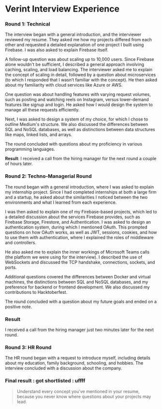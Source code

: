 # Verint Interview Experience


### Round 1: Technical
The interview began with a general introduction, and the interviewer reviewed my resume. They asked me how my projects differed from each other and requested a detailed explanation of one project I built using Firebase. I was also asked to explain Firebase itself.

A follow-up question was about scaling up to 10,000 users. Since Firebase alone wouldn't be sufficient, I described a general approach involving caching, scaling, and load balancing. The interviewer asked me to explain the concept of scaling in detail, followed by a question about microservices (to which I responded that I wasn’t familiar with the concept). He then asked about my familiarity with cloud services like Azure or AWS.

One question was about handling features with varying request volumes, such as posting and watching reels on Instagram, versus lower-demand features like signup and login. He asked how I would design the system to manage all these requests efficiently.

Next, I was asked to design a system of my choice, for which I chose to outline Medium's structure. We also discussed the differences between SQL and NoSQL databases, as well as distinctions between data structures like maps, linked lists, and arrays.

The round concluded with questions about my proficiency in various programming languages.

**Result**: I received a call from the hiring manager for the next round a couple of hours later.



### Round 2: Techno-Managerial Round
The round began with a general introduction, where I was asked to explain my internship project. Since I had completed internships at both a large firm and a startup, he asked about the similarities I noticed between the two environments and what I learned from each experience.

I was then asked to explain one of my Firebase-based projects, which led to a detailed discussion about the services Firebase provides, such as Firebase Storage, Firestore, and Authentication. I was asked to design an authentication system, during which I mentioned OAuth. This prompted questions on how OAuth works, as well as JWT, sessions, cookies, and how to use them with authentication, where I explained the roles of middleware and controllers.

He also asked me to explain the inner workings of Microsoft Teams calls (the platform we were using for the interview). I described the use of WebSockets and discussed the TCP handshake, connections, sockets, and ports.

Additional questions covered the differences between Docker and virtual machines, the distinctions between SQL and NoSQL databases, and my preference for backend or frontend development. We also discussed my contributions to Hacktoberfest.

The round concluded with a question about my future goals and ended on a positive note.

### Result
I received a call from the hiring manager just two minutes later for the next round.



### Round 3: HR Round
The HR round began with a request to introduce myself, including details about my education, family background, schooling, and hobbies. The interview concluded with a discussion about the company.


### Final result : got shortlisted : uffff 


> Understand every concept you've mentioned in your resume, because you never know where questions about your projects may lead.
